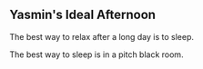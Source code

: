 ## Yasmin's Ideal Afternoon

The best way to relax after a long day is to sleep.

The best way to sleep is in a pitch black room.
